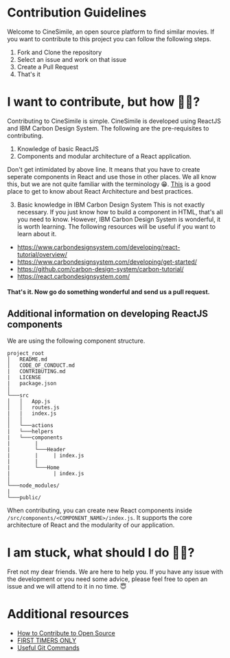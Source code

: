 # Contribution Guidelines

Welcome to CineSimile, an open source platform to find similar movies. If you want to contribute to this project you can follow the following steps.

1. Fork and Clone the repository
2. Select an issue and work on that issue
3. Create a Pull Request
4. That's it

# I want to contribute, but how 🤷‍♀️?

Contributing to CineSimile is simple. CineSimile is developed using ReactJS and IBM Carbon Design System. The following are the pre-requisites to contributing.

1. Knowledge of basic ReactJS
2. Components and modular architecture of a React application.

Don't get intimidated by above line. It means that you have to create seperate components in React and use those in other places. We all know this, but we are not quite familiar with the terminology 😁. [This](https://www.simform.com/react-architecture-best-practices/) is a good place to get to know about React Architecture and best practices.

3. Basic knowledge in IBM Carbon Design System
   This is not exactly necessary. If you just know how to build a component in HTML, that's all you need to know. However, IBM Carbon Design System is wonderful, it is worth learning. The following resources will be useful if you want to learn about it.

- https://www.carbondesignsystem.com/developing/react-tutorial/overview/
- https://www.carbondesignsystem.com/developing/get-started/
- https://github.com/carbon-design-system/carbon-tutorial/
- https://react.carbondesignsystem.com/

#### That's it. Now go do something wonderful and send us a pull request.

## Additional information on developing ReactJS components

We are using the following component structure.

```
project_root
│   README.md
│   CODE_OF_CONDUCT.md
|   CONTRIBUTING.md
|   LICENSE
|   package.json
│
└───src
│   │   App.js
│   │   routes.js
|   |   index.js
│   │
│   └───actions
|   └───helpers
|   └───components
|        |
|        └───Header
|        |     | index.js
|        |
|        └───Home
|              | index.js
│
└───node_modules/
|
└───public/
```

When contributing, you can create new React components inside `/src/components/<COMPONENT_NAME>/index.js`. It supports the core architecture of React and the modularity of our application.

# I am stuck, what should I do 🤷‍♂️?

Fret not my dear friends. We are here to help you. If you have any issue with the development or you need some advice, please feel free to open an issue and we will attend to it in no time. 😇

# Additional resources

- [How to Contribute to Open Source](http://opensource.guide/how-to-contribute/)
- [FIRST TIMERS ONLY](https://www.firsttimersonly.com/)
- [Useful Git Commands](https://github.com/joshnh/Git-Commands/blob/master/README.md)
